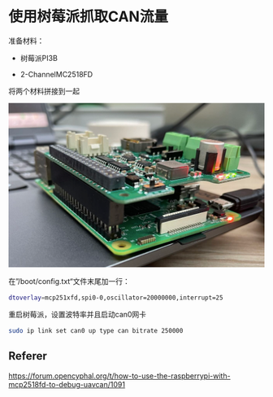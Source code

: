 # 使用树莓派抓取CAN流量

准备材料：

- 树莓派PI3B

- 2-ChannelMC2518FD

将两个材料拼接到一起

![image-20221108165955819](https://raw.githubusercontent.com/wxm-radish/uPic/main/uPic/image-20221108165955819.png)



在”/boot/config.txt“文件末尾加一行：

```bash
dtoverlay=mcp251xfd,spi0-0,oscillator=20000000,interrupt=25
```



重启树莓派，设置波特率并且启动can0网卡

```bash
sudo ip link set can0 up type can bitrate 250000
```

## Referer

https://forum.opencyphal.org/t/how-to-use-the-raspberrypi-with-mcp2518fd-to-debug-uavcan/1091
